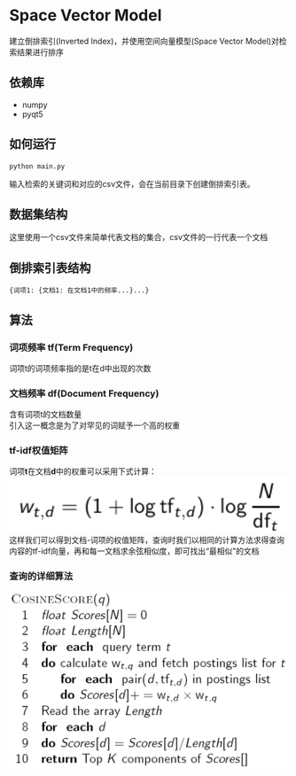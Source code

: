 # Space Vector Model
建立倒排索引(Inverted Index)，并使用空间向量模型(Space Vector Model)对检索结果进行排序

## 依赖库
* numpy
* pyqt5
## 如何运行
```
python main.py
```
输入检索的关键词和对应的csv文件，会在当前目录下创建倒排索引表。
## 数据集结构
这里使用一个csv文件来简单代表文档的集合，csv文件的一行代表一个文档
## 倒排索引表结构
```
{词项1: {文档1: 在文档1中的频率...}...}
```
## 算法
### 词项频率 **tf**(Term Frequency)
词项t的词项频率指的是t在d中出现的次数
### 文档频率 **df**(Document Frequency)
含有词项t的文档数量  
引入这一概念是为了对罕见的词赋予一个高的权重  
### **tf-idf**权值矩阵
词项**t**在文档**d**中的权重可以采用下式计算：
![avatar](doc/tfidf.png)  
这样我们可以得到文档-词项的权值矩阵，查询时我们以相同的计算方法求得查询内容的tf-idf向量，再和每一文档求余弦相似度，即可找出“最相似”的文档
### 查询的详细算法
![avatar](doc/algo.png)
